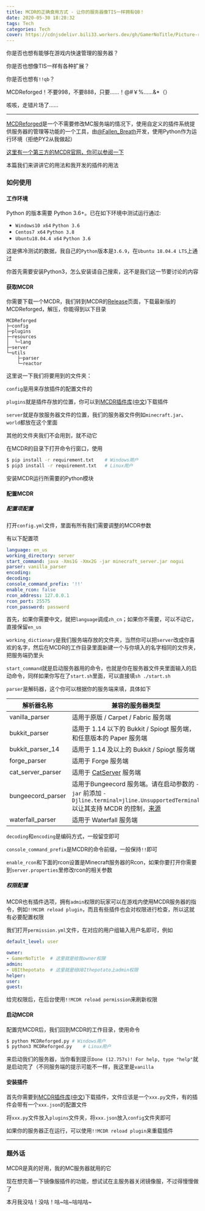 ```yaml
---
title: MCDR的正确食用方式 - 让你的服务器像TIS一样拥有QB！
date: 2020-05-30 18:28:32
tags: Tech
categories: Tech
cover: https://cdnjsdelivr.bili33.workers.dev/gh/GamerNoTitle/Picture-repo-v1@master/img/MCDR-Usage/Cover.png
---
```


你是否也想有能够在游戏内快速管理的服务器？

你是否也想像TIS一样有各种扩展？

你是否也想有`!!qb`？

MCDReforged！不要998，不要888，只要……！@#￥%……&*（）

咳咳，走错片场了……

---

[MCDReforged](https://github.com/Fallen-Breath/MCDReforged/)是一个不需要修改MC服务端的情况下，使用自定义的插件系统提供服务器的管理等功能的一个工具，由[@Fallen_Breath](https://github.com/Fallen-Breath)开发，使用Python作为运行环境（拒绝PY2从我做起）

[这里有一个第三方的MCDR官网，你可以参阅一下](http://mcdr.cc/)

本篇我们来讲讲它的用法和我开发的插件的用法

### 如何使用

#### 工作环境

Python 的版本需要 Python 3.6+。已在如下环境中测试运行通过:

- `Windows10 x64` `Python 3.6`
- `Centos7 x64` `Python 3.8`
- `Ubuntu18.04.4 x64` `Python 3.6`

这是佛冷测试的数据，我自己的`Python`版本是`3.6.9`，在`Ubuntu 18.04.4 LTS`上通过

你首先需要安装Python3，怎么安装请自己搜索，这不是我们这一节要讨论的内容

#### 获取MCDR

你需要下载一个MCDR，我们转到MCDR的[Release](https://github.com/Fallen-Breath/MCDReforged/releases)页面，下载最新版的MCDReforged，解压，你能得到以下目录

```
MCDReforged
├─config
├─plugins
├─resources
│  └─lang
├─server
└─utils
    ├─parser
    └─reactor
```

这里说一下我们将要用到的文件夹：

`config`是用来存放插件的配置文件的

`plugins`就是插件存放的位置，你可以到[MCDR插件库](https://github.com/MCDReforged-Plugins/PluginCatalogue)([中文](https://github.com/MCDReforged-Plugins/PluginCatalogue/blob/master/readme_cn.md))下载插件

`server`就是存放服务器文件的位置，我们的服务器文件例如`minecraft.jar`、`world`都放在这个里面

其他的文件夹我们不会用到，就不动它

在MCDR的目录下打开命令行窗口，使用

```bash
$ pip install -r requirement.txt	# Windows用户
$ pip3 install -r requirement.txt	# Linux用户
```

安装MCDR运行所需要的Python模块

#### 配置MCDR

##### 配置项配置

打开`config.yml`文件，里面有所有我们需要调整的MCDR参数

有以下配置项

```yaml
language: en_us
working_directory: server
start_command: java -Xms1G -Xmx2G -jar minecraft_server.jar nogui
parser: vanilla_parser
encoding:
decoding:
console_command_prefix: '!!'
enable_rcon: false
rcon_address: 127.0.0.1
rcon_port: 25575
rcon_password: password
```

首先，如果你需要中文，就把`language`调成`zh_cn`；如果你不需要，可以不动它，直接保留`en_us`

`working_dictionary`是我们服务端存放的文件夹，当然你可以把`server`改成你喜欢的名字，然后在MCDR的工作目录里面新建一个与你填入的名字相同的文件夹，把服务端扔里头

`start_command`就是启动服务器用的命令，也就是你在服务器文件夹里面输入的启动命令，同样如果你写在了`start.sh`里面，可以直接填`sh ./start.sh`

`parser`是解码器，这个你可以根据你的服务端来填，具体如下

| 解析器名称        | 兼容的服务器类型                                             |
| ----------------- | ------------------------------------------------------------ |
| vanilla_parser    | 适用于原版 / Carpet / Fabric 服务端                          |
| bukkit_parser     | 适用于 1.14 以下的 Bukkit / Spiogt 服务端，和任意版本的 Paper 服务端 |
| bukkit_parser_14  | 适用于 1.14 及以上的 Bukkit / Spiogt 服务端                  |
| forge_parser      | 适用于 Forge 服务端                                          |
| cat_server_parser | 适用于 [CatServer](https://github.com/Luohuayu/CatServer) 服务端 |
| bungeecord_parser | 适用于Bungeecord 服务端。请在启动参数的 `-jar` 前添加 `-Djline.terminal=jline.UnsupportedTerminal` 以让其支持 MCDR 的控制，[来源](https://www.spigotmc.org/wiki/start-up-parameters/) |
| waterfall_parser  | 适用于 Waterfall 服务端                                      |

`decoding`和`encoding`是编码方式，一般留空即可

`console_command_prefix`是MCDR的命令前缀，一般保持`!!`即可

`enable_rcon`和下面的rcon设置是Minecraft服务器的Rcon，如果你要打开你需要到`server.properties`里修改rcon的相关参数

##### 权限配置

MCDR也有插件选项，拥有`admin`权限的玩家可以在游戏内使用MCDR服务器的指令，例如`!!MCDR reload plugin`，而且有些插件也会对权限进行检查，所以这就有必要配置权限

我们打开`permission.yml`文件，在对应的用户组输入用户名即可，例如

```yaml
default_level: user

owner:
- GamerNoTitle	# 这里就是给我owner权限
admin:
- UBIthepotato	# 这里就是给UBIthepotato上admin权限
helper:
user:
guest:
```

给完权限后，在后台使用`!!MCDR reload permission`来刷新权限

#### 启动MCDR

配置完MCDR后，我们回到MCDR的工作目录，使用命令

```bash
$ python MCDReforged.py	# Windows用户
$ python3 MCDReforged.py	# Linux用户
```

来启动我们的服务器，当你看到提示`Done (12.757s)! For help, type "help"`就是启动完了（不同服务端的提示可能不一样，我这里是`vanilla`

#### 安装插件

首先你需要到[MCDR插件库](https://github.com/MCDReforged-Plugins/PluginCatalogue)([中文](https://github.com/MCDReforged-Plugins/PluginCatalogue/blob/master/readme_cn.md))下载插件，文件应该是一个`xxx.py`文件，有的插件会带有一个`xxx.json`的配置文件

将`xxx.py`文件放入`plugins`文件夹，将`xxx.json`放入`config`文件夹即可

如果你的服务器正在运行，可以使用`!!MCDR reload plugin`来重载插件

---

### 题外话

MCDR是真的好用，我的MC服务器就用的它

现在想完善一下镜像服插件的功能，想试试在主服务器关闭镜像服，不过得慢慢做了

本月我没咕！没咕！咕~咕~咕咕咕~